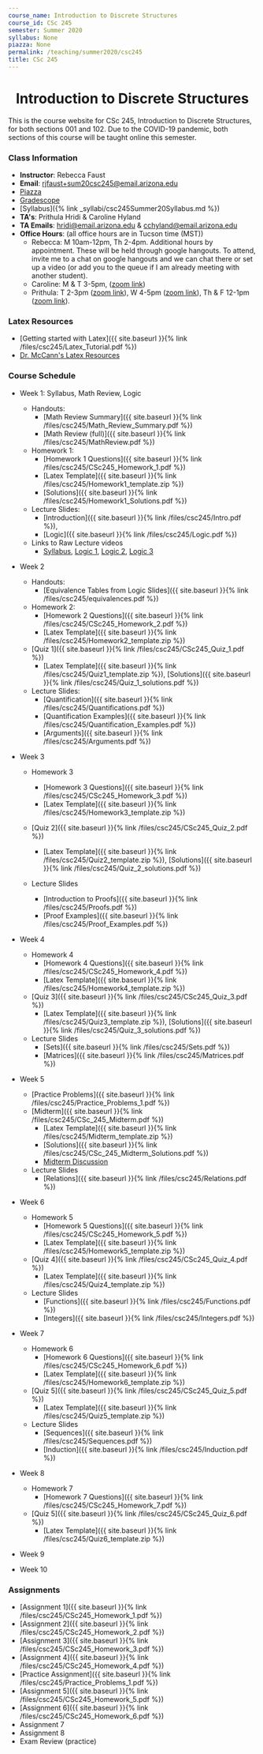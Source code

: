 ```yaml
---
course_name: Introduction to Discrete Structures
course_id: CSc 245
semester: Summer 2020
syllabus: None
piazza: None
permalink: /teaching/summer2020/csc245
title: CSc 245
---
```


<div align="center"><h1>Introduction to Discrete Structures</h1>
</div>

This is the course website for CSc 245, Introduction to Discrete Structures, for both sections 001 and 102. Due to the COVID-19 pandemic, both sections of this course will be taught online this semester.

### Class Information

+ **Instructor**: Rebecca Faust
+ **Email**: [rjfaust+sum20csc245@email.arizona.edu](mailto:rjfaust+sum20csc245@email.arizona.edu)
+ [Piazza](https://piazza.com/home/summer2020/csc245/home)
+ [Gradescope](https://www.gradescope.com/courses/124297)
+ [Syllabus]({% link _syllabi/csc245Summer20Syllabus.md %})
+ **TA's**:  Prithula Hridi & Caroline Hyland
+ **TA Emails**: [hridi@email.arizona.edu](mailto:hridi@email.arizona.edu) & [cchyland@email.arizona.edu](mailto:cchyland@email.arizona.edu)
+ **Office Hours**: (all office hours are in Tucson time (MST))
  - Rebecca: M 10am-12pm, Th 2-4pm. Additional hours by appointment. These will be held through google hangouts. To attend, invite me to a chat on google hangouts and we can chat there or set up a video (or add you to the queue if I am already meeting with another student).  
  - Caroline: M & T 3-5pm, ([zoom link](https://arizona.zoom.us/j/96599442344))
  - Prithula: T 2-3pm ([zoom link](https://arizona.zoom.us/j/94828310117)), W 4-5pm  ([zoom link](https://arizona.zoom.us/j/91789389329)), Th & F 12-1pm ([zoom link](https://arizona.zoom.us/j/99557218170)).

### Latex Resources
+ [Getting started with Latex]({{ site.baseurl }}{% link /files/csc245/Latex_Tutorial.pdf %})
+ [Dr. McCann's Latex Resources](http://u.arizona.edu/~mccann/classes/latex.html)

### Course Schedule

+ Week 1: Syllabus, Math Review, Logic
  + Handouts:
    + [Math Review Summary]({{ site.baseurl }}{% link /files/csc245/Math_Review_Summary.pdf %})
    + [Math Review (full)]({{ site.baseurl }}{% link /files/csc245/MathReview.pdf %})
  + Homework 1:
    + [Homework 1 Questions]({{ site.baseurl }}{% link /files/csc245/CSc245_Homework_1.pdf %})
    <!-- + Latex Template -->
    + [Latex Template]({{ site.baseurl }}{% link /files/csc245/Homework1_template.zip %})
    + [Solutions]({{ site.baseurl }}{% link /files/csc245/Homework1_Solutions.pdf %})
  + Lecture Slides:
    + [Introduction]({{ site.baseurl }}{% link /files/csc245/Intro.pdf %}),
    + [Logic]({{ site.baseurl }}{% link /files/csc245/Logic.pdf %})
  + Links to Raw Lecture videos
    + [Syllabus](https://youtu.be/LbH0H3iMQPg), [Logic 1](https://youtu.be/QG71fh2ZQAk), [Logic 2](https://youtu.be/T3yElOSoiC0), [Logic 3](https://youtu.be/miKQPCMcozU)

+ Week 2
  + Handouts:
    + [Equivalence Tables from Logic Slides]({{ site.baseurl }}{% link /files/csc245/equivalences.pdf %})
  + Homework 2:
    + [Homework 2 Questions]({{ site.baseurl }}{% link /files/csc245/CSc245_Homework_2.pdf %})
    <!-- + Latex Template -->
    + [Latex Template]({{ site.baseurl }}{% link /files/csc245/Homework2_template.zip %})
  + [Quiz 1]({{ site.baseurl }}{% link /files/csc245/CSc245_Quiz_1.pdf %})
    + [Latex Template]({{ site.baseurl }}{% link /files/csc245/Quiz1_template.zip %}), [Solutions]({{ site.baseurl }}{% link /files/csc245/Quiz_1_solutions.pdf %})
  + Lecture Slides:
    + [Quantification]({{ site.baseurl }}{% link /files/csc245/Quantifications.pdf %})
    + [Quantification Examples]({{ site.baseurl }}{% link /files/csc245/Quantification_Examples.pdf %})
    + [Arguments]({{ site.baseurl }}{% link /files/csc245/Arguments.pdf %})
+ Week 3
  + Homework 3
    + [Homework 3 Questions]({{ site.baseurl }}{% link /files/csc245/CSc245_Homework_3.pdf %})
    + [Latex Template]({{ site.baseurl }}{% link /files/csc245/Homework3_template.zip %})
  + [Quiz 2]({{ site.baseurl }}{% link /files/csc245/CSc245_Quiz_2.pdf %})
    + [Latex Template]({{ site.baseurl }}{% link /files/csc245/Quiz2_template.zip %}), [Solutions]({{ site.baseurl }}{% link /files/csc245/Quiz_2_solutions.pdf %})

  + Lecture Slides
    + [Introduction to Proofs]({{ site.baseurl }}{% link /files/csc245/Proofs.pdf %})
    + [Proof Examples]({{ site.baseurl }}{% link /files/csc245/Proof_Examples.pdf %})
+ Week 4
  + Homework 4
    + [Homework 4 Questions]({{ site.baseurl }}{% link /files/csc245/CSc245_Homework_4.pdf %})
    + [Latex Template]({{ site.baseurl }}{% link /files/csc245/Homework4_template.zip %})
  + [Quiz 3]({{ site.baseurl }}{% link /files/csc245/CSc245_Quiz_3.pdf %})
      + [Latex Template]({{ site.baseurl }}{% link /files/csc245/Quiz3_template.zip %}), [Solutions]({{ site.baseurl }}{% link /files/csc245/Quiz_3_solutions.pdf %})
  + Lecture Slides
    + [Sets]({{ site.baseurl }}{% link /files/csc245/Sets.pdf %})
    + [Matrices]({{ site.baseurl }}{% link /files/csc245/Matrices.pdf %})

+ Week 5
  + [Practice Problems]({{ site.baseurl }}{% link /files/csc245/Practice_Problems_1.pdf %})
  + [Midterm]({{ site.baseurl }}{% link /files/csc245/CSc_245_Midterm.pdf %})
    + [Latex Template]({{ site.baseurl }}{% link /files/csc245/Midterm_template.zip %})
    + [Solutions]({{ site.baseurl }}{% link /files/csc245/CSc_245_Midterm_Solutions.pdf %})
    + [Midterm Discussion](https://youtu.be/5H0lBxioMb8)
  + Lecture Slides
    + [Relations]({{ site.baseurl }}{% link /files/csc245/Relations.pdf %})
+ Week 6
  + Homework 5
    + [Homework 5 Questions]({{ site.baseurl }}{% link /files/csc245/CSc245_Homework_5.pdf %})
    + [Latex Template]({{ site.baseurl }}{% link /files/csc245/Homework5_template.zip %})
  + [Quiz 4]({{ site.baseurl }}{% link /files/csc245/CSc245_Quiz_4.pdf %})
    + [Latex Template]({{ site.baseurl }}{% link /files/csc245/Quiz4_template.zip %})
  + Lecture Slides
    + [Functions]({{ site.baseurl }}{% link /files/csc245/Functions.pdf %})
    + [Integers]({{ site.baseurl }}{% link /files/csc245/Integers.pdf %})
+ Week 7
  + Homework 6
    + [Homework 6 Questions]({{ site.baseurl }}{% link /files/csc245/CSc245_Homework_6.pdf %})
    + [Latex Template]({{ site.baseurl }}{% link /files/csc245/Homework6_template.zip %})
  + [Quiz 5]({{ site.baseurl }}{% link /files/csc245/CSc245_Quiz_5.pdf %})
    + [Latex Template]({{ site.baseurl }}{% link /files/csc245/Quiz5_template.zip %})
  + Lecture Slides
    + [Sequences]({{ site.baseurl }}{% link /files/csc245/Sequences.pdf %})
    + [Induction]({{ site.baseurl }}{% link /files/csc245/Induction.pdf %})
+ Week 8
  + Homework 7
    + [Homework 7 Questions]({{ site.baseurl }}{% link /files/csc245/CSc245_Homework_7.pdf %})
  + [Quiz 5]({{ site.baseurl }}{% link /files/csc245/CSc245_Quiz_6.pdf %})
    + [Latex Template]({{ site.baseurl }}{% link /files/csc245/Quiz6_template.zip %})
    <!-- + [Latex Template]({{ site.baseurl }}{% link /files/csc245/Homework6_template.zip %}) -->
+ Week 9
+ Week 10


### Assignments

+ [Assignment 1]({{ site.baseurl }}{% link /files/csc245/CSc245_Homework_1.pdf %})
+ [Assignment 2]({{ site.baseurl }}{% link /files/csc245/CSc245_Homework_2.pdf %})
+ [Assignment 3]({{ site.baseurl }}{% link /files/csc245/CSc245_Homework_3.pdf %})
+ [Assignment 4]({{ site.baseurl }}{% link /files/csc245/CSc245_Homework_4.pdf %})
+ [Practice Assignment]({{ site.baseurl }}{% link /files/csc245/Practice_Problems_1.pdf %})
+ [Assignment 5]({{ site.baseurl }}{% link /files/csc245/CSc245_Homework_5.pdf %})
+ [Assignment 6]({{ site.baseurl }}{% link /files/csc245/CSc245_Homework_6.pdf %})
+ Assignment 7
+ Assignment 8
+ Exam Review (practice)
